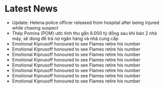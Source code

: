 # Latest News
-  Update: Helena police officer released from hospital after being injured while chasing suspect
-  Thép Pomina (POM) ước tính thu gần 6.000 tỷ đồng sau khi bán 2 nhà máy, sẽ dùng để trả nợ ngân hàng và nhà cung cấp
-  Emotional Kiprusoff honoured to see Flames retire his number
-  Emotional Kiprusoff honoured to see Flames retire his number
-  Emotional Kiprusoff honoured to see Flames retire his number
-  Emotional Kiprusoff honoured to see Flames retire his number
-  Emotional Kiprusoff honoured to see Flames retire his number
-  Emotional Kiprusoff honoured to see Flames retire his number
-  Emotional Kiprusoff honoured to see Flames retire his number
-  Emotional Kiprusoff honoured to see Flames retire his number

